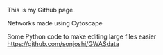 This is my Github page.

Networks made using Cytoscape

Some Python code to make editing large files easier
https://github.com/sonjoshi/GWASdata
